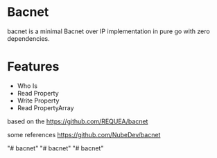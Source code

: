 # Bacnet

bacnet is a minimal Bacnet over IP implementation in pure go with zero dependencies.

# Features
- Who Is
- Read Property
- Write Property
- Read PropertyArray


based on the https://github.com/REQUEA/bacnet


some references
https://github.com/NubeDev/bacnet

"# bacnet" 
"# bacnet" 
"# bacnet" 
